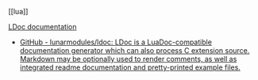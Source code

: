 [[lua]]

[LDoc documentation](https://lunarmodules.github.io/ldoc/)

- [GitHub - lunarmodules/ldoc: LDoc is a LuaDoc-compatible documentation generator which can also process C extension source. Markdown may be optionally used to render comments, as well as integrated readme documentation and pretty-printed example files.](https://github.com/lunarmodules/ldoc)
